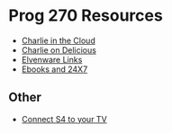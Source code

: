 Prog 270 Resources
=========

- [Charlie in the Cloud](http://bit.ly/V5g8wF)
- [Charlie on Delicious](https://delicious.com/charliecalvert)
- [Elvenware Links](http://elvenware.com/charlie/links.html)
- [Ebooks and 24X7](http://www.bellevuecollege.edu/lmc/catalogs.html)

Other
-----

- [Connect S4 to your TV](<http://www.pcmag.com/article2/0,2817,2420138,00.asp>)

